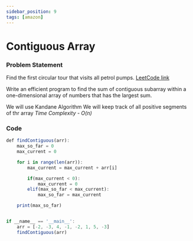 ```yaml
---
sidebar_position: 9
tags: [amazon]
---
```


# Contiguous Array

### Problem Statement

Find the first circular tour that visits all petrol pumps.
[LeetCode link](https://leetcode.com/problems/contiguous-array/)

Write an efficient program to find the sum of contiguous subarray
within a one-dimensional array of numbers that has the largest sum.

We will use Kandane Algorithm
We will keep track of all positive segments of thr array
_Time Complexity - O(n)_

### Code

```jsx title="Python Code"
def findContiguous(arr):
    max_so_far = 0
    max_current = 0

    for i in range(len(arr)):
        max_current = max_current + arr[i]

        if(max_current < 0):
            max_current = 0
        elif(max_so_far < max_current):
            max_so_far = max_current

    print(max_so_far)


if __name__ == '__main__':
    arr = [-2, -3, 4, -1, -2, 1, 5, -3]
    findContiguous(arr)
```
